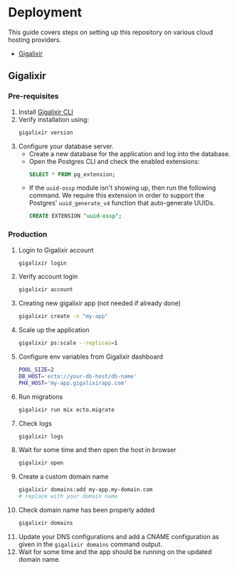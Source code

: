 # Deployment
This guide covers steps on setting up this repository on various cloud hosting providers.
  - [Gigalixir](#gigalixir)

## Gigalixir

### Pre-requisites
1. Install [Gigalixir CLI](https://gigalixir.readthedocs.io/en/latest/getting-started-guide.html#install-the-command-line-interface)
2. Verify installation using:
    ```sh
    gigalixir version
    ```
3. Configure your database server.
   - Create a new database for the application and log into the database.
   - Open the Postgres CLI and check the enabled extensions:
        ```sql
        SELECT * FROM pg_extension;
        ```
    - If the `uuid-ossp` module isn't showing up, then run the following command. We require this extension in order to support the Postgres' `uuid_generate_v4` function that auto-generate UUIDs.
        ```sql
        CREATE EXTENSION "uuid-ossp";
        ```

### Production
1. Login to Gigalixir account
    ```sh
    gigalixir login
    ```
3. Verify account login
    ```sh
    gigalixir account
    ```
4. Creating new gigalixir app (not needed if already done)
    ```sh
    gigalixir create -n "my-app"
    ```
5. Scale up the application
    ```sh
    gigalixir ps:scale --replicas=1
    ```
6. Configure env variables from Gigalixir dashboard
    ```sh
    POOL_SIZE=2
    DB_HOST='ecto://your-db-host/db-name'
    PHX_HOST='my-app.gigalixirapp.com'
    ```
7. Run migrations
    ```sh
    gigalixir run mix ecto.migrate
    ```
8. Check logs
    ```sh
    gigalixir logs
    ```
9. Wait for some time and then open the host in browser
    ```sh
    gigalixir open
    ```
10. Create a custom domain name
    ```sh
    gigalixir domains:add my-app.my-domain.com
    # replace with your domain name
    ```
11. Check domain name has been properly added
    ```sh
    gigalixir domains
    ```
12. Update your DNS configurations and add a CNAME configuration as given in the `gigalixir domains` command output.
13. Wait for some time and the app should be running on the updated domain name.
